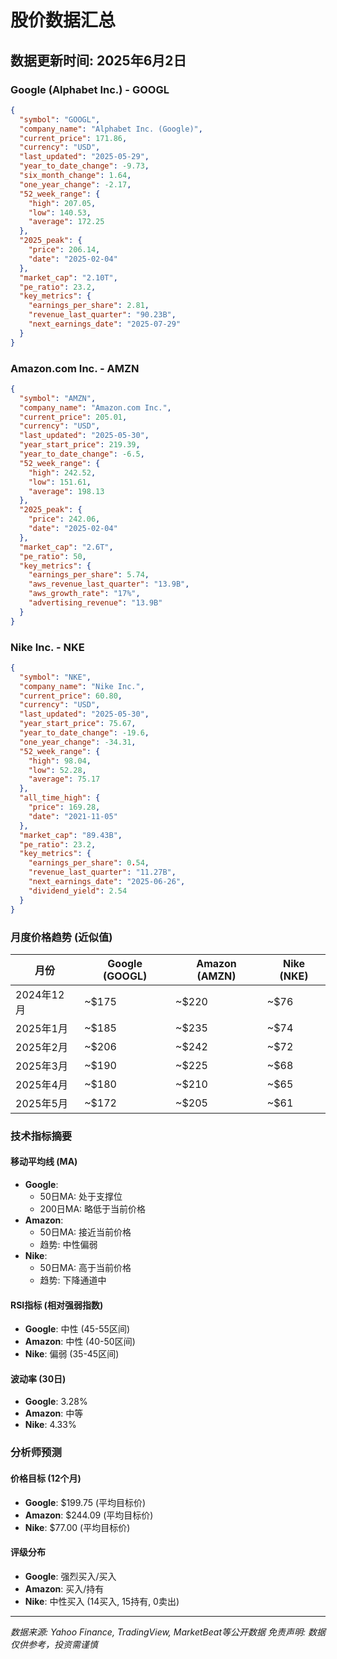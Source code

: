 # 股价数据汇总

## 数据更新时间: 2025年6月2日

### Google (Alphabet Inc.) - GOOGL

```json
{
  "symbol": "GOOGL",
  "company_name": "Alphabet Inc. (Google)",
  "current_price": 171.86,
  "currency": "USD",
  "last_updated": "2025-05-29",
  "year_to_date_change": -9.73,
  "six_month_change": 1.64,
  "one_year_change": -2.17,
  "52_week_range": {
    "high": 207.05,
    "low": 140.53,
    "average": 172.25
  },
  "2025_peak": {
    "price": 206.14,
    "date": "2025-02-04"
  },
  "market_cap": "2.10T",
  "pe_ratio": 23.2,
  "key_metrics": {
    "earnings_per_share": 2.81,
    "revenue_last_quarter": "90.23B",
    "next_earnings_date": "2025-07-29"
  }
}
```

### Amazon.com Inc. - AMZN

```json
{
  "symbol": "AMZN",
  "company_name": "Amazon.com Inc.",
  "current_price": 205.01,
  "currency": "USD",
  "last_updated": "2025-05-30",
  "year_start_price": 219.39,
  "year_to_date_change": -6.5,
  "52_week_range": {
    "high": 242.52,
    "low": 151.61,
    "average": 198.13
  },
  "2025_peak": {
    "price": 242.06,
    "date": "2025-02-04"
  },
  "market_cap": "2.6T",
  "pe_ratio": 50,
  "key_metrics": {
    "earnings_per_share": 5.74,
    "aws_revenue_last_quarter": "13.9B",
    "aws_growth_rate": "17%",
    "advertising_revenue": "13.9B"
  }
}
```

### Nike Inc. - NKE

```json
{
  "symbol": "NKE",
  "company_name": "Nike Inc.",
  "current_price": 60.80,
  "currency": "USD",
  "last_updated": "2025-05-30",
  "year_start_price": 75.67,
  "year_to_date_change": -19.6,
  "one_year_change": -34.31,
  "52_week_range": {
    "high": 98.04,
    "low": 52.28,
    "average": 75.17
  },
  "all_time_high": {
    "price": 169.28,
    "date": "2021-11-05"
  },
  "market_cap": "89.43B",
  "pe_ratio": 23.2,
  "key_metrics": {
    "earnings_per_share": 0.54,
    "revenue_last_quarter": "11.27B",
    "next_earnings_date": "2025-06-26",
    "dividend_yield": 2.54
  }
}
```

### 月度价格趋势 (近似值)

| 月份 | Google (GOOGL) | Amazon (AMZN) | Nike (NKE) |
|------|----------------|---------------|------------|
| 2024年12月 | ~$175 | ~$220 | ~$76 |
| 2025年1月 | ~$185 | ~$235 | ~$74 |
| 2025年2月 | ~$206 | ~$242 | ~$72 |
| 2025年3月 | ~$190 | ~$225 | ~$68 |
| 2025年4月 | ~$180 | ~$210 | ~$65 |
| 2025年5月 | ~$172 | ~$205 | ~$61 |

### 技术指标摘要

#### 移动平均线 (MA)
- **Google**: 
  - 50日MA: 处于支撑位
  - 200日MA: 略低于当前价格
- **Amazon**: 
  - 50日MA: 接近当前价格
  - 趋势: 中性偏弱
- **Nike**: 
  - 50日MA: 高于当前价格
  - 趋势: 下降通道中

#### RSI指标 (相对强弱指数)
- **Google**: 中性 (45-55区间)
- **Amazon**: 中性 (40-50区间)  
- **Nike**: 偏弱 (35-45区间)

#### 波动率 (30日)
- **Google**: 3.28%
- **Amazon**: 中等
- **Nike**: 4.33%

### 分析师预测

#### 价格目标 (12个月)
- **Google**: $199.75 (平均目标价)
- **Amazon**: $244.09 (平均目标价)
- **Nike**: $77.00 (平均目标价)

#### 评级分布
- **Google**: 强烈买入/买入
- **Amazon**: 买入/持有
- **Nike**: 中性买入 (14买入, 15持有, 0卖出)

---

*数据来源: Yahoo Finance, TradingView, MarketBeat等公开数据*
*免责声明: 数据仅供参考，投资需谨慎*